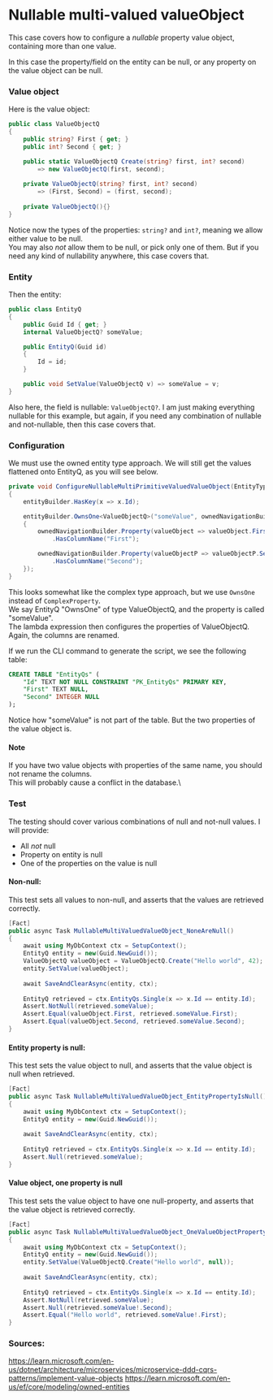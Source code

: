 # Nullable multi-valued valueObject
This case covers how to configure a _nullable_ property value object, containing more than one value.

In this case the property/field on the entity can be null, or any property on the value object can be null.

### Value object
Here is the value object:

```csharp
public class ValueObjectQ
{
    public string? First { get; }
    public int? Second { get; }

    public static ValueObjectQ Create(string? first, int? second) 
        => new ValueObjectQ(first, second);
    
    private ValueObjectQ(string? first, int? second) 
        => (First, Second) = (first, second);
    
    private ValueObjectQ(){}
}
```

Notice now the types of the properties: `string?` and `int?`, meaning we allow either value to be null.\
You may also _not_ allow them to be null, or pick only one of them. But if you need any kind of nullability anywhere, this case covers that.

### Entity
Then the entity:

```csharp
public class EntityQ
{
    public Guid Id { get; }
    internal ValueObjectQ? someValue;

    public EntityQ(Guid id)
    {
        Id = id;
    }

    public void SetValue(ValueObjectQ v) => someValue = v;
}
```

Also here, the field is nullable: `ValueObjectQ?`. I am just making everything nullable for this example, but again, if you need any combination of nullable and not-nullable, then this case covers that.

### Configuration
We must use the owned entity type approach. We will still get the values flattened onto EntityQ, as you will see below. 

```csharp
private void ConfigureNullableMultiPrimitiveValuedValueObject(EntityTypeBuilder<EntityQ> entityBuilder)
{
    entityBuilder.HasKey(x => x.Id);

    entityBuilder.OwnsOne<ValueObjectQ>("someValue", ownedNavigationBuilder =>
    {
        ownedNavigationBuilder.Property(valueObject => valueObject.First)
            .HasColumnName("First");

        ownedNavigationBuilder.Property(valueObjectP => valueObjectP.Second)
            .HasColumnName("Second");
    });
}
```

This looks somewhat like the complex type approach, but we use `OwnsOne` instead of `ComplexProperty`.\
We say EntityQ "OwnsOne" of type ValueObjectQ, and the property is called "someValue".\
The lambda expression then configures the properties of ValueObjectQ. Again, the columns are renamed.

If we run the CLI command to generate the script, we see the following table:

```sql
CREATE TABLE "EntityQs" (
    "Id" TEXT NOT NULL CONSTRAINT "PK_EntityQs" PRIMARY KEY,
    "First" TEXT NULL,
    "Second" INTEGER NULL
);
```

Notice how "someValue" is not part of the table. But the two properties of the value object is.

#### Note
If you have two value objects with properties of the same name, you should not rename the columns.\
This will probably cause a conflict in the database.\

### Test
The testing should cover various combinations of null and not-null values. I will provide:
* All _not_ null
* Property on entity is null
* One of the properties on the value is null

#### Non-null:
This test sets all values to non-null, and asserts that the values are retrieved correctly.

```csharp
[Fact]
public async Task MullableMultiValuedValueObject_NoneAreNull()
{
    await using MyDbContext ctx = SetupContext();
    EntityQ entity = new(Guid.NewGuid());
    ValueObjectQ valueObject = ValueObjectQ.Create("Hello world", 42);
    entity.SetValue(valueObject);
    
    await SaveAndClearAsync(entity, ctx);
    
    EntityQ retrieved = ctx.EntityQs.Single(x => x.Id == entity.Id);
    Assert.NotNull(retrieved.someValue);
    Assert.Equal(valueObject.First, retrieved.someValue.First);
    Assert.Equal(valueObject.Second, retrieved.someValue.Second);
}
```

#### Entity property is null:
This test sets the value object to null, and asserts that the value object is null when retrieved.

```csharp
[Fact]
public async Task NullableMultiValuedValueObject_EntityPropertyIsNull()
{
    await using MyDbContext ctx = SetupContext();
    EntityQ entity = new(Guid.NewGuid());
    
    await SaveAndClearAsync(entity, ctx);
    
    EntityQ retrieved = ctx.EntityQs.Single(x => x.Id == entity.Id);
    Assert.Null(retrieved.someValue);
}
```

#### Value object, one property is null
This test sets the value object to have one null-property, 
and asserts that the value object is retrieved correctly.

```csharp
[Fact]
public async Task NullableMultiValuedValueObject_OneValueObjectPropertyIsNull()
{
    await using MyDbContext ctx = SetupContext();
    EntityQ entity = new(Guid.NewGuid());
    entity.SetValue(ValueObjectQ.Create("Hello world", null));
    
    await SaveAndClearAsync(entity, ctx);
    
    EntityQ retrieved = ctx.EntityQs.Single(x => x.Id == entity.Id);
    Assert.NotNull(retrieved.someValue);
    Assert.Null(retrieved.someValue!.Second);
    Assert.Equal("Hello world", retrieved.someValue!.First);
}
```

### Sources:

https://learn.microsoft.com/en-us/dotnet/architecture/microservices/microservice-ddd-cqrs-patterns/implement-value-objects
https://learn.microsoft.com/en-us/ef/core/modeling/owned-entities
